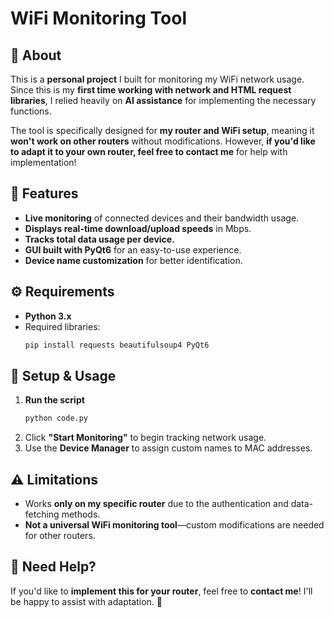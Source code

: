 # WiFi Monitoring Tool  

## 📌 About  
This is a **personal project** I built for monitoring my WiFi network usage. Since this is my **first time working with network and HTML request libraries**, I relied heavily on **AI assistance** for implementing the necessary functions.  

The tool is specifically designed for **my router and WiFi setup**, meaning it **won't work on other routers** without modifications. However, **if you'd like to adapt it to your own router, feel free to contact me** for help with implementation!  

## 🚀 Features  
- **Live monitoring** of connected devices and their bandwidth usage.  
- **Displays real-time download/upload speeds** in Mbps.  
- **Tracks total data usage per device.**  
- **GUI built with PyQt6** for an easy-to-use experience.  
- **Device name customization** for better identification.  

## ⚙️ Requirements  
- **Python 3.x**  
- Required libraries:  
  ```sh
  pip install requests beautifulsoup4 PyQt6
  ```

## 🔧 Setup & Usage  
1. **Run the script**  
   ```sh
   python code.py
   ```
2. Click **"Start Monitoring"** to begin tracking network usage.  
3. Use the **Device Manager** to assign custom names to MAC addresses.  

## ⚠️ Limitations  
- Works **only on my specific router** due to the authentication and data-fetching methods.  
- **Not a universal WiFi monitoring tool**—custom modifications are needed for other routers.  

## 📩 Need Help?  
If you'd like to **implement this for your router**, feel free to **contact me**! I'll be happy to assist with adaptation. 🚀  
